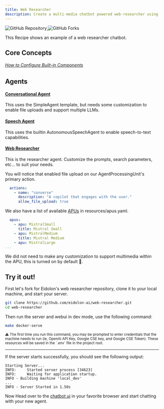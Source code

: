 ```yaml
---
title: Web Researcher
description: Create a multi-media chatbot powered web-researcher using the llm of your choice
---
```


<div>
  <a href="https://github.com/eidolon-ai/web-researcher">
    <img style="display: inline-block;" alt="GitHub Repository" src="https://img.shields.io/badge/eidolon-Chatbot-blue?style=flat&logo=github">
  </a>
  <a href="https://github.com/eidolon-ai/web-researcher/fork">
    <img style="display: inline-block;" alt="GitHub Forks" src="https://img.shields.io/badge/fork-grey?style=flat&logo=forgejo&logoColor=white">
  </a>
</div>


This Recipe shows an example of a web researcher chatbot. 

## Core Concepts
###### [How to Configure Built-in Components](/docs/howto/configure_builtins)

## Agents
#### [Conversational Agent](https://github.com/eidolon-ai/web-researcher/blob/main/resources/conversational_agent.yaml)
This uses the SimpleAgent template, but needs some customization to enable file uploads and support multiple LLMs. 
#### [Speech Agent](https://github.com/eidolon-ai/web-researcher/blob/main/resources/speech_agent.yaml)
This uses the builtin AutonomousSpeechAgent to enable speech-to-text capabilities. 
#### [Web Researcher](https://github.com/eidolon-ai/web-researcher/blob/main/resources/web_research.yaml)
This is the researcher agent. Customize the prompts, search parameters, etc... to suit your needs. 

You will notice that enabled file upload on our AgentProcessingUnit's primary action.
```yaml
  actions:
    - name: "converse"
      description: "A copilot that engages with the user."
      allow_file_upload: true
```


We also have a list of available [APUs](/docs/components/apu/overview) in resources/apus.yaml.
```yaml
  apus:
    - apu: MistralSmall
      title: Mistral Small
    - apu: MistralMedium
      title: Mistral Medium
    - apu: MistralLarge
...
```

We did not need to make any customization to support multimedia within the APU, this is turned on by default 🚀.

## Try it out!
First let's fork for Eidolon's web researcher repository, clone it to your local machine, and start your server.
```bash
git clone https://github.com/eidolon-ai/web-researcher.git
cd web-researcher
```

Then run the server and webui in dev mode, use the following command:

```bash
make docker-serve
```

<small>
⚠️ The first time you run this command, you may be prompted to enter credentials that the machine needs
to run (ie, OpenAI API Key, Google CSE key, and Google CSE Token). These resources will be saved in the `.env` file in 
the project root.
</small>

---

If the server starts successfully, you should see the following output:
```
Starting Server...
INFO:     Started server process [34623]
INFO:     Waiting for application startup.
INFO - Building machine 'local_dev'
...
INFO - Server Started in 1.50s
```

Now Head over to the [chatbot ui](http://localhost:3000/eidolon-apps/sp/chatbot) in your favorite browser and start chatting with your new agent.

